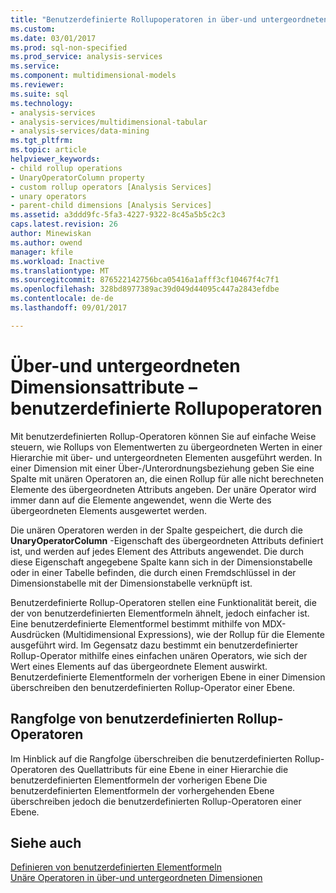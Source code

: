 ```yaml
---
title: "Benutzerdefinierte Rollupoperatoren in über-und untergeordneten Dimensionen | Microsoft Docs"
ms.custom: 
ms.date: 03/01/2017
ms.prod: sql-non-specified
ms.prod_service: analysis-services
ms.service: 
ms.component: multidimensional-models
ms.reviewer: 
ms.suite: sql
ms.technology:
- analysis-services
- analysis-services/multidimensional-tabular
- analysis-services/data-mining
ms.tgt_pltfrm: 
ms.topic: article
helpviewer_keywords:
- child rollup operations
- UnaryOperatorColumn property
- custom rollup operators [Analysis Services]
- unary operators
- parent-child dimensions [Analysis Services]
ms.assetid: a3ddd9fc-5fa3-4227-9322-8c45a5b5c2c3
caps.latest.revision: 26
author: Minewiskan
ms.author: owend
manager: kfile
ms.workload: Inactive
ms.translationtype: MT
ms.sourcegitcommit: 876522142756bca05416a1afff3cf10467f4c7f1
ms.openlocfilehash: 328bd8977389ac39d049d44095c447a2843efdbe
ms.contentlocale: de-de
ms.lasthandoff: 09/01/2017

---
```

# <a name="parent-child-dimension-attributes---custom-rollup-operators"></a>Über-und untergeordneten Dimensionsattribute – benutzerdefinierte Rollupoperatoren
  Mit benutzerdefinierten Rollup-Operatoren können Sie auf einfache Weise steuern, wie Rollups von Elementwerten zu übergeordneten Werten in einer Hierarchie mit über- und untergeordneten Elementen ausgeführt werden. In einer Dimension mit einer Über-/Unterordnungsbeziehung geben Sie eine Spalte mit unären Operatoren an, die einen Rollup für alle nicht berechneten Elemente des übergeordneten Attributs angeben. Der unäre Operator wird immer dann auf die Elemente angewendet, wenn die Werte des übergeordneten Elements ausgewertet werden.  
  
 Die unären Operatoren werden in der Spalte gespeichert, die durch die **UnaryOperatorColumn** -Eigenschaft des übergeordneten Attributs definiert ist, und werden auf jedes Element des Attributs angewendet. Die durch diese Eigenschaft angegebene Spalte kann sich in der Dimensionstabelle oder in einer Tabelle befinden, die durch einen Fremdschlüssel in der Dimensionstabelle mit der Dimensionstabelle verknüpft ist.  
  
 Benutzerdefinierte Rollup-Operatoren stellen eine Funktionalität bereit, die der von benutzerdefinierten Elementformeln ähnelt, jedoch einfacher ist. Eine benutzerdefinierte Elementformel bestimmt mithilfe von MDX-Ausdrücken (Multidimensional Expressions), wie der Rollup für die Elemente ausgeführt wird. Im Gegensatz dazu bestimmt ein benutzerdefinierter Rollup-Operator mithilfe eines einfachen unären Operators, wie sich der Wert eines Elements auf das übergeordnete Element auswirkt. Benutzerdefinierte Elementformeln der vorherigen Ebene in einer Dimension überschreiben den benutzerdefinierten Rollup-Operator einer Ebene.  
  
## <a name="custom-rollup-precedence"></a>Rangfolge von benutzerdefinierten Rollup-Operatoren  
 Im Hinblick auf die Rangfolge überschreiben die benutzerdefinierten Rollup-Operatoren des Quellattributs für eine Ebene in einer Hierarchie die benutzerdefinierten Elementformeln der vorherigen Ebene Die benutzerdefinierten Elementformeln der vorhergehenden Ebene überschreiben jedoch die benutzerdefinierten Rollup-Operatoren einer Ebene.  
  
## <a name="see-also"></a>Siehe auch  
 [Definieren von benutzerdefinierten Elementformeln](../../analysis-services/multidimensional-models/attribute-properties-define-custom-member-formulas.md)   
 [Unäre Operatoren in über-und untergeordneten Dimensionen](../../analysis-services/multidimensional-models/parent-child-dimension-attributes-unary-operators.md)  
  
  

